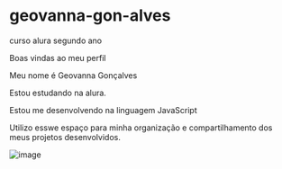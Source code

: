 # geovanna-gon-alves
curso alura segundo ano

Boas vindas ao meu perfil

Meu nome é Geovanna Gonçalves

Estou estudando na alura.

Estou me desenvolvendo na linguagem JavaScript

Utilizo esswe espaço para minha organização e compartilhamento dos meus projetos desenvolvidos.

![image](https://github.com/geovannabarber/geovanna-gon-alves/assets/169063122/66ce9564-9887-48bc-b759-1fcca2957d4c)
